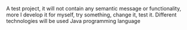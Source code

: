 <p>A test project, it will not contain any semantic message or functionality, more I develop it for myself, try something, change it, test it.
Different technologies will be used
Java programming language</p>
